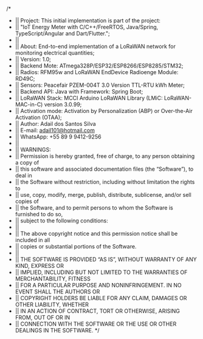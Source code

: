 /*  
 * || Project:          This initial implementation is part of the project: 
 * || "IoT Energy Meter with C/C++/FreeRTOS, Java/Spring, TypeScript/Angular and Dart/Flutter.";
 * ||
 * || About:            End-to-end implementation of a LoRaWAN network for monitoring electrical quantities;
 * || Version:          1.0;
 * || Backend Mote:     ATmega328P/ESP32/ESP8266/ESP8285/STM32;
 * || Radios:           RFM95w and LoRaWAN EndDevice Radioenge Module: RD49C;
 * || Sensors:          Peacefair PZEM-004T 3.0 Version TTL-RTU kWh Meter;
 * || Backend API:      Java with Framework: Spring Boot;
 * || LoRaWAN Stack:    MCCI Arduino LoRaWAN Library (LMiC: LoRaWAN-MAC-in-C) version 3.0.99;
 * || Activation mode:  Activation by Personalization (ABP) or Over-the-Air Activation (OTAA);
 * || Author:           Adail dos Santos Silva
 * || E-mail:           adail101@hotmail.com
 * || WhatsApp:         +55 89 9 9412-9256
 * || 
 * || WARNINGS:
 * || Permission is hereby granted, free of charge, to any person obtaining a copy of
 * || this software and associated documentation files (the “Software”), to deal in
 * || the Software without restriction, including without limitation the rights to
 * || use, copy, modify, merge, publish, distribute, sublicense, and/or sell copies of
 * || the Software, and to permit persons to whom the Software is furnished to do so,
 * || subject to the following conditions:
 * || 
 * || The above copyright notice and this permission notice shall be included in all
 * || copies or substantial portions of the Software.
 * || 
 * || THE SOFTWARE IS PROVIDED “AS IS”, WITHOUT WARRANTY OF ANY KIND, EXPRESS OR
 * || IMPLIED, INCLUDING BUT NOT LIMITED TO THE WARRANTIES OF MERCHANTABILITY, FITNESS
 * || FOR A PARTICULAR PURPOSE AND NONINFRINGEMENT. IN NO EVENT SHALL THE AUTHORS OR
 * || COPYRIGHT HOLDERS BE LIABLE FOR ANY CLAIM, DAMAGES OR OTHER LIABILITY, WHETHER
 * || IN AN ACTION OF CONTRACT, TORT OR OTHERWISE, ARISING FROM, OUT OF OR IN
 * || CONNECTION WITH THE SOFTWARE OR THE USE OR OTHER DEALINGS IN THE SOFTWARE. 
 */